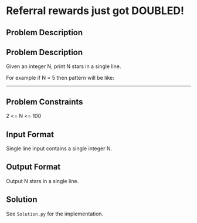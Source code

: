 # Referral rewards just got DOUBLED!

## Problem Description

## Problem Description

Given an integer N, print N stars in a single line.

For example if N = 5 then pattern will be like:

*****

## Problem Constraints

2 <= N <= 100

## Input Format

Single line input contains a single integer N.

## Output Format

Output N stars in a single line.

## Solution

See `Solution.py` for the implementation.